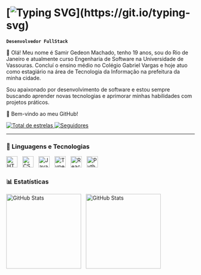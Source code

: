 # [![Typing SVG](https://readme-typing-svg.demolab.com?font=Fira+Code&size=25&pause=1000&width=435&lines=Ola%2C+meu+nome+é+Samir+Gedeon!;prazer+em+te+conhecer!)](https://git.io/typing-svg)

**`Desenvolvedor FullStack`**

👋 Olá! Meu nome é Samir Gedeon Machado, tenho 19 anos, sou do Rio de Janeiro e atualmente curso Engenharia de Software na Universidade de Vassouras. Concluí o ensino médio no Colégio Gabriel Vargas e hoje atuo como estagiário na área de Tecnologia da Informação na prefeitura da minha cidade.

Sou apaixonado por desenvolvimento de software e estou sempre buscando aprender novas tecnologias e aprimorar minhas habilidades com projetos práticos.

🚀 Bem-vindo ao meu GitHub!


<p align="left">
    <a> 
    <a href="https://github.com/SamirGedeon?tab=repositories&sort=stargazers">
        <img 
            alt="Total de estrelas" 
            title="Total de estrelas GitHub" 
            src="https://custom-icon-badges.demolab.com/github/stars/SamirGedeon?color=ffd143&style=for-the-badge&labelColor=ffc000&logo=star&label=estrelas"
        />
    </a>
    <a href="https://github.com/SamirGedeon?tab=followers">
        <img 
            alt="Seguidores" 
            title="Me siga no GitHub" 
            src="https://custom-icon-badges.demolab.com/github/followers/SamirGedeon?color=236ad3&labelColor=1155ba&style=for-the-badge&logo=github&label=Seguidores&logoColor=white"
        />
    </a>
</p>

---

### 🤖 Linguagens e Tecnologias

<img 
    align="left" 
    alt="HTML"
    title="HTML" 
    width="30px" 
    style="padding-right: 10px;" 
    src="https://cdn.jsdelivr.net/gh/devicons/devicon@latest/icons/html5/html5-original.svg" 
/>
<img 
    align="left" 
    alt="CSS" 
    title="CSS"
    width="30px" 
    style="padding-right: 10px;" 
    src="https://cdn.jsdelivr.net/gh/devicons/devicon@latest/icons/css3/css3-original.svg" 
/>
<img 
    align="left" 
    alt="JavaScript" 
    title="JavaScript"
    width="30px" 
    style="padding-right: 10px;" 
    src="https://cdn.jsdelivr.net/gh/devicons/devicon@latest/icons/javascript/javascript-original.svg" 
/>
<img 
    align="left" 
    alt="TypeScript"
    title="TypeScript" 
    width="30px" 
    style="padding-right: 10px;" 
    src="https://cdn.jsdelivr.net/gh/devicons/devicon@latest/icons/typescript/typescript-original.svg" 
/>
<img 
    align="left" 
    alt="React"
    title="React" 
    width="30px" 
    style="padding-right: 10px;" 
    src="https://cdn.jsdelivr.net/gh/devicons/devicon@latest/icons/react/react-original.svg"  
/>
<img 
    align="left" 
    alt="Python" 
    title="Python"
    width="30px" 
    style="padding-right: 10px;" 
    src="https://cdn.jsdelivr.net/gh/devicons/devicon@latest/icons/python/python-original.svg" 
/>

<br/>
<br/>

### 📊 Estatísticas

<p>
  <img 
    align="left" 
    alt="GitHub Stats" 
    height="200" 
    style="padding-right: 10px;" 
    src="https://github-readme-stats.vercel.app/api?username=SamirGedeon&show_icons=true&theme=tokyonight&include_all_commits=true&locale=pt-br" 
  />

<img 
      align="left" 
      alt="GitHub Stats" 
      height="200" 
      src="https://github-readme-stats.vercel.app/api/top-langs/?username=SamirGedeon&theme=tokyonight&layout=compact&custom_title=Tecnologias&langs_count=3" 
  />

</p>
